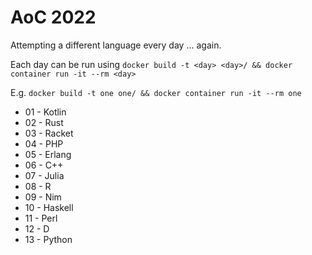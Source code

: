 # AoC 2022

Attempting a different language every day ... again.

Each day can be run using
```docker build -t <day> <day>/ && docker container run -it --rm <day>```

E.g. ```docker build -t one one/ && docker container run -it --rm one```

* 01 - Kotlin
* 02 - Rust
* 03 - Racket
* 04 - PHP
* 05 - Erlang
* 06 - C++
* 07 - Julia
* 08 - R
* 09 - Nim
* 10 - Haskell
* 11 - Perl
* 12 - D
* 13 - Python
